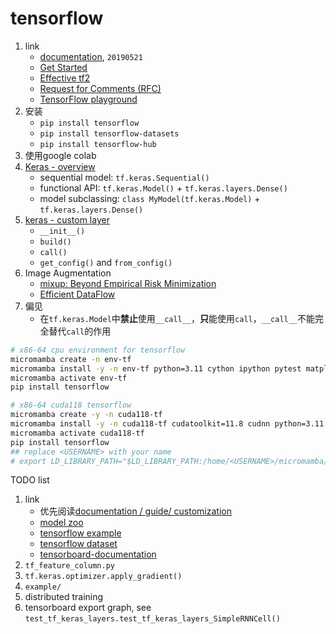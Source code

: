 # tensorflow

1. link
   * [documentation](https://www.tensorflow.org/alpha), `20190521`
   * [Get Started](https://www.tensorflow.org/alpha/tutorials/quickstart/beginner)
   * [Effective tf2](https://www.tensorflow.org/alpha/guide/effective_tf2)
   * [Request for Comments (RFC)](https://github.com/tensorflow/community)
   * [TensorFlow playground](http://playground.tensorflow.org)
2. 安装
   * `pip install tensorflow`
   * `pip install tensorflow-datasets`
   * `pip install tensorflow-hub`
3. 使用google colab
4. [Keras - overview](https://www.tensorflow.org/alpha/guide/keras/overview)
   * sequential model: `tf.keras.Sequential()`
   * functional API: `tf.keras.Model()` + `tf.keras.layers.Dense()`
   * model subclassing: `class MyModel(tf.keras.Model)` + `tf.keras.layers.Dense()`
5. [keras - custom layer](https://www.tensorflow.org/alpha/guide/keras/overview#custom_layers)
   * `__init__()`
   * `build()`
   * `call()`
   * `get_config()` and `from_config()`
6. Image Augmentation
   * [mixup: Beyond Empirical Risk Minimization](https://arxiv.org/abs/1710.09412)
   * [Efficient DataFlow](http://tensorpack.readthedocs.io/en/latest/tutorial/efficient-dataflow.html)
7. 偏见
   * 在`tf.keras.Model`中**禁止**使用`__call__`，**只**能使用`call`，`__call__`不能完全替代`call`的作用

```bash
# x86-64 cpu environment for tensorflow
micromamba create -n env-tf
micromamba install -y -n env-tf python=3.11 cython ipython pytest matplotlib h5py pandas pylint jupyterlab pillow protobuf scipy requests tqdm lxml opt_einsum cvxpy scs pytest-xdist
micromamba activate env-tf
pip install tensorflow

# x86-64 cuda118 tensorflow
micromamba create -y -n cuda118-tf
micromamba install -y -n cuda118-tf cudatoolkit=11.8 cudnn python=3.11 cython ipython pytest matplotlib h5py pandas pylint jupyterlab pillow protobuf scipy requests tqdm lxml opt_einsum cvxpy scs
micromamba activate cuda118-tf
pip install tensorflow
## replace <USERNAME> with your name
# export LD_LIBRARY_PATH="$LD_LIBRARY_PATH:/home/<USERNAME>/micromamba/envs/cuda118-tf/lib"
```

TODO list

1. link
   * 优先阅读[documentation / guide/ customization](https://www.tensorflow.org/guide/eager)
   * [model zoo](https://github.com/tensorflow/models/tree/master/official/resnet)
   * [tensorflow example](https://github.com/tensorflow/examples)
   * [tensorflow dataset](https://github.com/tensorflow/datasets)
   * [tensorboard-documentation](https://www.tensorflow.org/tensorboard/get_started)
2. `tf_feature_column.py`
3. `tf.keras.optimizer.apply_gradient()`
4. `example/`
5. distributed training
6. tensorboard export graph, see `test_tf_keras_layers.test_tf_keras_layers_SimpleRNNCell()`
